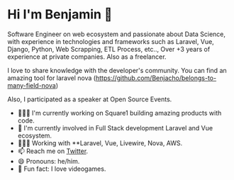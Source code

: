 # Hi I'm Benjamin 👋

Software Engineer on web ecosystem and passionate about Data Science, with experience in technologies and frameworks such as Laravel, Vue, Django, Python, Web Scrapping, ETL Process, etc.., Over +3 years of experience at private companies. Also as a freelancer.

I love to share knowledge with the developer's community. You can find an amazing tool for laravel nova (https://github.com/Benjacho/belongs-to-many-field-nova)

Also, I participated as a speaker at Open Source Events.  

- 👨🏽‍🏫  I'm currently working on Square1 building amazing products with code.
- 🌱  I'm currently involved in Full Stack development Laravel and Vue ecosystem.
- 👨🏽‍💻  Working with **Laravel, Vue, Livewire, Nova, AWS.
- 📫  Reach me on [Twitter](https://twitter.com/benjachods).
- 😄 Pronouns: he/him.
- 🧱 Fun fact: I love videogames.
